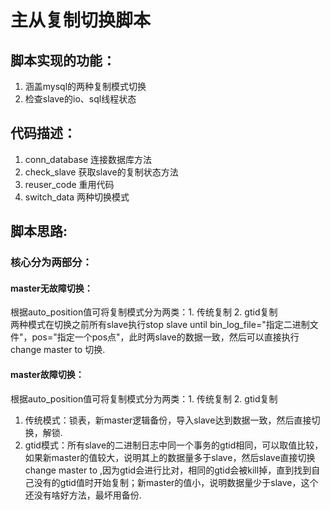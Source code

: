 # 主从复制切换脚本
## 脚本实现的功能：
1. 涵盖mysql的两种复制模式切换
2. 检查slave的io、sql线程状态
## 代码描述：
1. conn_database 连接数据库方法
2. check_slave 获取slave的复制状态方法
3. reuser_code 重用代码
4. switch_data 两种切换模式
## 脚本思路:
### 核心分为两部分：<br>
#### master无故障切换：<br>
根据auto_position值可将复制模式分为两类：1. 传统复制   2. gtid复制<br>
两种模式在切换之前所有slave执行stop slave until bin_log_file="指定二进制文件"，pos="指定一个pos点"，此时两slave的数据一致，然后可以直接执行 change master to 切换.<br>
#### master故障切换：<br>
根据auto_position值可将复制模式分为两类：1. 传统复制   2. gtid复制<br>
1. 传统模式：锁表，新master逻辑备份，导入slave达到数据一致，然后直接切换，解锁.<br>
2. gtid模式：所有slave的二进制日志中同一个事务的gtid相同，可以取值比较，如果新master的值较大，说明其上的数据量多于slave，然后slave直接切换change master to ,因为gtid会进行比对，相同的gtid会被kill掉，直到找到自己没有的gtid值时开始复制；新master的值小，说明数据量少于slave，这个还没有啥好方法，最坏用备份.
